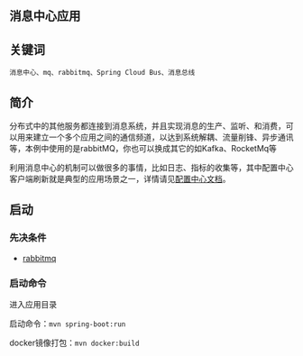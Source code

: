 消息中心应用
----------

## 关键词

`消息中心、mq、rabbitmq、Spring Cloud Bus、消息总线`

## 简介

分布式中的其他服务都连接到消息系统，并且实现消息的生产、监听、和消费，可以用来建立一个多个应用之间的通信频道，以达到系统解耦、流量削锋、异步通讯等，本例中使用的是rabbitMQ，你也可以换成其它的如Kafka、RocketMq等

利用消息中心的机制可以做很多的事情，比如日志、指标的收集等，其中配置中心客户端刷新就是典型的应用场景之一，详情请见[配置中心文档](./center/config)。

## 启动

### 先决条件

- [rabbitmq](http://rabbitmq.io/download)

### 启动命令

进入应用目录

启动命令：`mvn spring-boot:run`

docker镜像打包：`mvn docker:build`